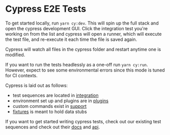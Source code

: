# Cypress E2E Tests

To get started locally, run `yarn cy:dev`. This will spin up the full stack
and open the cypress development GUI. Click the integration test
you're working on from the list and cypress will open a runner, which will
execute the test file, and re-execute it each time the file is saved again.

Cypress will watch all files in the cypress folder and restart anytime one
is modified.

If you want to run the tests headlessly as a one-off run `yarn cy:run`.
However, expect to see some environmental errors since this mode is tuned
for CI contexts.

Cypress is laid out as follows:

- test sequences are located in [integration](./integration)
- environment set up and plugins are in [plugins](./plugins)
- custom commands exist in [support](./support)
- [fixtures](./fixtures) is meant to hold data stubs

If you want to get started writing cypress tests, check out our existing
test sequences and check out their [docs] and [api].

[docs]: https://docs.cypress.io/guides/core-concepts/introduction-to-cypress#What-you-ll-learn
[api]: https://docs.cypress.io/api/table-of-contents
